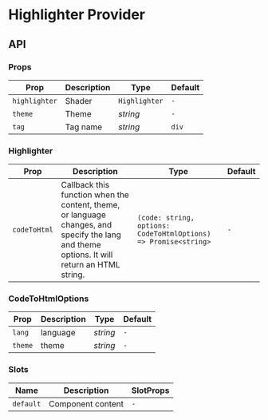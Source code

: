 # Highlighter Provider

## API

### Props

| Prop             | Description                                                  | Type           | Default       |
|------------------|--------------------------------------------------------------|----------------|------------------|
| `highlighter`    | Shader                                                       | `Highlighter`  | `-`              |
| `theme`          | Theme                                                        | _string_       | `-`              |
| `tag`            | Tag name                                                     | _string_       | `div`              |

### Highlighter

| Prop | Description | Type | Default |
| ------ | ------ | ------ | ------ |
| `codeToHtml` | Callback this function when the content, theme, or language changes, and specify the lang and theme options. It will return an HTML string. | `(code: string, options: CodeToHtmlOptions) => Promise<string>` | `-`

### CodeToHtmlOptions

| Prop | Description | Type | Default |
| ------ | ------ | ------ | ------ |
| `lang` | language | _string_ | `-` |
| `theme` | theme | _string_ | `-` |

### Slots

| Name | Description | SlotProps |
| --- | --- | --- |
| `default` | Component content | `-` |
